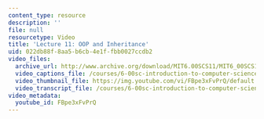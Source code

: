 ```yaml
---
content_type: resource
description: ''
file: null
resourcetype: Video
title: 'Lecture 11: OOP and Inheritance'
uid: 022db88f-8aa5-b6cb-4e1f-fbb0027ccdb2
video_files:
  archive_url: http://www.archive.org/download/MIT6.00SCS11/MIT6_00SCS11_lec11_300k.mp4
  video_captions_file: /courses/6-00sc-introduction-to-computer-science-and-programming-spring-2011/06caa852329e5cd59d2fbbd0faab0994_FBpe3xFvPrQ.vtt
  video_thumbnail_file: https://img.youtube.com/vi/FBpe3xFvPrQ/default.jpg
  video_transcript_file: /courses/6-00sc-introduction-to-computer-science-and-programming-spring-2011/264c3c9c72ffd62313618e689eca7b00_FBpe3xFvPrQ.pdf
video_metadata:
  youtube_id: FBpe3xFvPrQ
---
```

